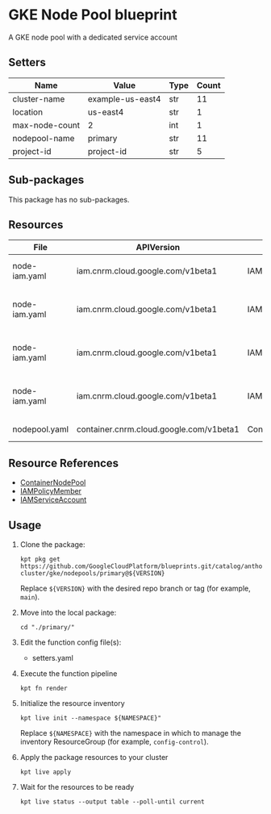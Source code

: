 <!-- BEGINNING OF PRE-COMMIT-BLUEPRINT DOCS HOOK:TITLE -->
# GKE Node Pool blueprint


<!-- END OF PRE-COMMIT-BLUEPRINT DOCS HOOK:TITLE -->
<!-- BEGINNING OF PRE-COMMIT-BLUEPRINT DOCS HOOK:BODY -->
A GKE node pool with a dedicated service account

## Setters

|      Name      |      Value       | Type | Count |
|----------------|------------------|------|-------|
| cluster-name   | example-us-east4 | str  |    11 |
| location       | us-east4         | str  |     1 |
| max-node-count |                2 | int  |     1 |
| nodepool-name  | primary          | str  |    11 |
| project-id     | project-id       | str  |     5 |

## Sub-packages

This package has no sub-packages.

## Resources

|     File      |               APIVersion                |       Kind        |                    Name                     |   Namespace    |
|---------------|-----------------------------------------|-------------------|---------------------------------------------|----------------|
| node-iam.yaml | iam.cnrm.cloud.google.com/v1beta1       | IAMServiceAccount | gke-example-us-east4-primary                | config-control |
| node-iam.yaml | iam.cnrm.cloud.google.com/v1beta1       | IAMPolicyMember   | logwriter-gke-example-us-east4-primary      | config-control |
| node-iam.yaml | iam.cnrm.cloud.google.com/v1beta1       | IAMPolicyMember   | metricwriter-gke-example-us-east4-primary   | config-control |
| node-iam.yaml | iam.cnrm.cloud.google.com/v1beta1       | IAMPolicyMember   | artifactreader-gke-example-us-east4-primary | config-control |
| nodepool.yaml | container.cnrm.cloud.google.com/v1beta1 | ContainerNodePool | example-us-east4-primary                    | config-control |

## Resource References

- [ContainerNodePool](https://cloud.google.com/config-connector/docs/reference/resource-docs/container/containernodepool)
- [IAMPolicyMember](https://cloud.google.com/config-connector/docs/reference/resource-docs/iam/iampolicymember)
- [IAMServiceAccount](https://cloud.google.com/config-connector/docs/reference/resource-docs/iam/iamserviceaccount)

## Usage

1.  Clone the package:
    ```shell
    kpt pkg get https://github.com/GoogleCloudPlatform/blueprints.git/catalog/anthos-cluster/gke/nodepools/primary@${VERSION}
    ```
    Replace `${VERSION}` with the desired repo branch or tag
    (for example, `main`).

1.  Move into the local package:
    ```shell
    cd "./primary/"
    ```

1.  Edit the function config file(s):
    - setters.yaml

1.  Execute the function pipeline
    ```shell
    kpt fn render
    ```

1.  Initialize the resource inventory
    ```shell
    kpt live init --namespace ${NAMESPACE}"
    ```
    Replace `${NAMESPACE}` with the namespace in which to manage
    the inventory ResourceGroup (for example, `config-control`).

1.  Apply the package resources to your cluster
    ```shell
    kpt live apply
    ```

1.  Wait for the resources to be ready
    ```shell
    kpt live status --output table --poll-until current
    ```

<!-- END OF PRE-COMMIT-BLUEPRINT DOCS HOOK:BODY -->
